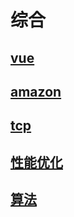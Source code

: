 # 综合


## [vue](other/public/vue.md)
## [amazon](other/public/amazon.md)
## [tcp](other/public/tcp.md)
## [性能优化](other/public/fast.md)
## [算法](other/public/algorithm.md)

